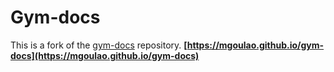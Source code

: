 # Gym-docs

This is a fork of the [gym-docs](https://github.com/Farama-Foundation/gym-docs) repository. **[https://mgoulao.github.io/gym-docs](https://mgoulao.github.io/gym-docs)**
